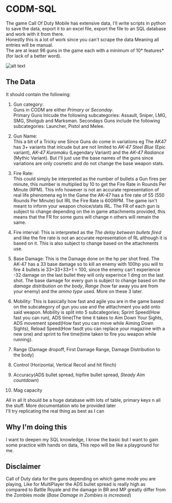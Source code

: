 # CODM-SQL
The game Call Of Duty Mobile has extensive data, I'll write scripts in python to save the data, export it to an excel file, export the file to an SQL database and work with it from there.  
Honestly this is a lot of work since you can't scrape the data Meaning all entries will be manual.  
The are at least 96 guns in the game each with a minimum of 10* features* (for lack of a better word).  

![alt text](https://github.com/[Felix-Muasya]/[Call-of-Duty-Mobile-Gun-Database]/blob/[In-Game-Images]/)
##  The Data
It should contain the following:
  1. Gun category:  
  Guns in CODM are either *Primary* or *Seconday*.  
  Primary Guns Inlcude the following subcategories: Assault, Sniper, LMG, SMG, Shotgub and Marksman.
  Secondays Guns include the following subcategories: Launcher, Pistol and Melee.
  
  2. Gun Name:  
  This a bit of a Tricky one Since Guns do come in variations eg The AK47 has 3+ variants that inlcude but are not limited to *AK-47 Steel Blue* (Epic variant), *AK-47 Kuromaku* (Legendary Variant) and the *AK-47 Radiance* (Mythic Variant). But I'll just use the base names of the guns since variations are only cosmetic and do not change the base weapon stats.  
  
  3. Fire Rate:  
  This could simply be interpreted as the number of bullets a Gun fires per minute, this number is multiplied by 10  to get the Fire Rate in Rounds Per Minute (RPM). This info however is not an accurate representation of real life phenomena eg In the Game the AK-47 has a fire rate of 55 (550 Rounds Per Minute) but IRL the Fire Rate is 600RPM. The game isn't meant to inform your weapon choice/stats IRL. The FR of each gun is subject to change depending on the in game attachments provided, this means that the FR for some guns will change n others will remain the same.      
    
  4. Fire interval:
  This is interpreted as the *The delay between bullets fired* and like the fire rate is not an accurate representation of RL although it is based on it. This is also subject to change based on the attachments use.  
  
  5. Base Damage:
  This is the Damage done on the hp per shot fired. The AK-47 has a 33 base damage so to kill an enemy with 100hp you will to fire 4 bullets ie 33+33+33+1 = 100, since the enemy can't experience -32 damage on the last bullet they will only experince 1 dmg on the last shot. The base damage for every gun is subject to change based on *the damage distribution on the body*, *Range* (how far away you are from your enemy) and the *ammo type* used. More on these 3 later.
  
  6. Mobility:
  This is basically how fast and agile you are in the game based on the subcategory of gun you use and the atttachment you add onto said weapon. Mobility is split into 5 subcategories; Sprint Speed(How fast you can run), ADS time(The time it takes to Aim Down Your Sights, ADS movement speed(How fast you can move while Aiming Down Sights), Reload Speed(How fasdt you can replace your magazine with a new one) and  sprint to fire time(time taken to fire you weapon while running).  
  7. Range  (Damage dropoff, First Damage Range, Damage Distribution to the body)  
  8. Control (Horizontal, Vertical Recoil and hit flinch)  
  9. Accuracy(ADS bullet spread, hipfire bullet spread, *Steady Aim countdown*)  
  10. Mag capacity  
  
 All in all It should be a huge database with lots of table, primary keys n all the stuff. More documentation wto be provided later  
 I'll try replicating the real thing as best as I can  
 
 ## Why I'm doing this  
 I want to deepen my SQL knowledge, I know the basic but I want to gain some practice with hands on data, This repo will be like a playground for me.
 
 ## Disclaimer  
 Call of Duty data for the guns depending on which game mode you are playing, Like for MultiPlayer the ADS bullet spread is really high as compared to Battle Royale and the damage in BR and MP greatly differ from the Zombies mode (*Base Damage in Zombies is increased*)
 
 
 
 
